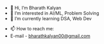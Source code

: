 - 👋 Hi, I’m Bharath Kalyan
- 👀 I’m interested in AI/ML, Problem Solving
- 🌱 I’m currently learning DSA, Web Dev
<!-- - 💞️ I’m looking to collaborate on ... -->
- 📫 How to reach me:
- E-mail - bharathkalyan00@gmail.com

<!---
bharathkalyan00/bharathkalyan00 is a ✨ special ✨ repository because its `README.md` (this file) appears on your GitHub profile.
You can click the Preview link to take a look at your changes.
--->

